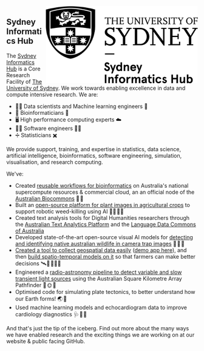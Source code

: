 <img src="profile/sydney_informatics_hub_logo.png" align="right" width="400px"/>

## Sydney Informatics Hub

The [Sydney Informatics Hub](https://www.sydney.edu.au/sydney-informatics-hub) is a Core Research Facility of [The University of Sydney](https://www.sydney.edu.au/). We work towards enabling excellence in data and compute intensive research. We are:

- 👩‍💻 Data scientists and Machine learning engineers 🤖
- 🧬 Bioinformaticians 🧬
- 🖥️ High performance computing experts ☁️
- 👨‍💻 Software engineers 👩‍💻
- :heavy_division_sign: Statisticians :heavy_multiplication_x:

We provide support, training, and expertise in statistics, data science, artificial intelligence, bioinformatics, software engineering, simulation, visualisation, and research computing.

We've:

- Created [reusable workflows for bioinformatics](https://github.com/Sydney-Informatics-Hub/Bioinformatics) on Australia's national supercompute resources & commercial cloud, an an official node of the [Australian Biocommons](https://www.biocommons.org.au/) 🔬 🧬
- Built an [open-source platform for plant images in agricultural crops](https://weed-ai.sydney.edu.au/) to support robotic weed-killing using AI 🌱🤖 🧑‍🌾
- Created text analysis tools for Digital Humanities researchers through the [Australian Text Analytics Platform](https://www.atap.edu.au/) and the [Language Data Commons of Australia](https://www.ldaca.edu.au/)
- Developed state-of-the-art open-source visual AI models for [detecting and identifying native australian wildlife in camera trap images](https://marsupial.ai/) 📸 🦊 🐨
- [Created a tool to collect geospatial data easily](https://github.com/Sydney-Informatics-Hub/AgReFed-DataHarvester/) ([demo app here](https://huggingface.co/spaces/SIH/geodata-harvester-app)), and then [build spatio-temporal models on it](https://www.agrefed.org.au/cb_pages/agrefed_mechanistic_and_data-driven_models.php) so that farmers can make better decisions 🛰️🌱 👨🏿‍🌾
- Engineered a [radio-astronomy pipeline to detect variable and slow transient light sources](https://www.vast-survey.org/vast-pipeline/) using the Australian Square Kilometre Array Pathfinder 📡 🌞 🌌
- Optimised code for simulating plate tectonics, to better understand how our Earth forms! 🌏 🌋 
- Used machine learning models and echocardiogram data to improve cardiology diagnostics 🩺 🩻 🏩 

And that's just the tip of the iceberg. Find out more about the many ways we have enabled research and the exciting things we are working on at our website & public facing GitHub.
